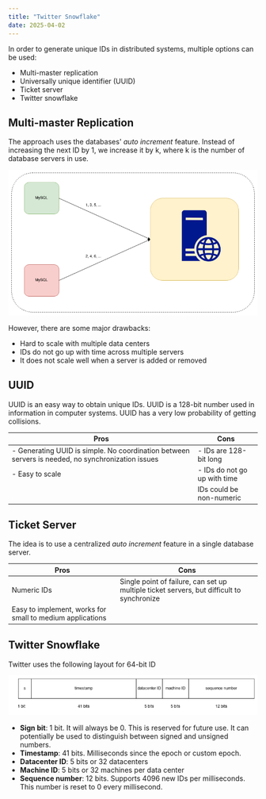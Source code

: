 ```yaml
---
title: "Twitter Snowflake"
date: 2025-04-02
---
```


In order to generate unique IDs in distributed systems, multiple options can be
used:

- Multi-master replication
- Universally unique identifier (UUID)
- Ticket server
- Twitter snowflake

## Multi-master Replication

The approach uses the databases' _auto increment_ feature. Instead of increasing
the next ID by 1, we increase it by k, where k is the number of database servers
in use.

![Multi-master Replication](https://raw.githubusercontent.com/da0p/GithubPage/main/docs/assets/multi_master_replication.drawio.png)

However, there are some major drawbacks:

- Hard to scale with multiple data centers
- IDs do not go up with time across multiple servers
- It does not scale well when a server is added or removed

## UUID

UUID is an easy way to obtain unique IDs. UUID is a 128-bit number used in
information in computer systems. UUID has a very low probability of getting
collisions.

| Pros                                                                                              | Cons                         |
| ------------------------------------------------------------------------------------------------- | ---------------------------- |
| - Generating UUID is simple. No coordination between servers is needed, no synchronization issues | - IDs are 128-bit long       |
| - Easy to scale                                                                                   | - IDs do not go up with time |
|                                                                                                   | IDs could be non-numeric     |

## Ticket Server

The idea is to use a centralized _auto increment_ feature in a single database
server.

| Pros                                                      | Cons                                                                                      |
| --------------------------------------------------------- | ----------------------------------------------------------------------------------------- |
| Numeric IDs                                               | Single point of failure, can set up multiple ticket servers, but difficult to synchronize |
| Easy to implement, works for small to medium applications |                                                                                           |

## Twitter Snowflake

Twitter uses the following layout for 64-bit ID

![Twitter Snowflake](https://raw.githubusercontent.com/da0p/GithubPage/main/docs/assets/twitter_snowflake.drawio.png)

- **Sign bit**: 1 bit. It will always be 0. This is reserved for future use. It
  can potentially be used to distinguish between signed and unsigned numbers.
- **Timestamp**: 41 bits. Milliseconds since the epoch or custom epoch.
- **Datacenter ID**: 5 bits or 32 datacenters
- **Machine ID**: 5 bits or 32 machines per data center
- **Sequence number**: 12 bits. Supports 4096 new IDs per milliseconds. This
  number is reset to 0 every millisecond.
